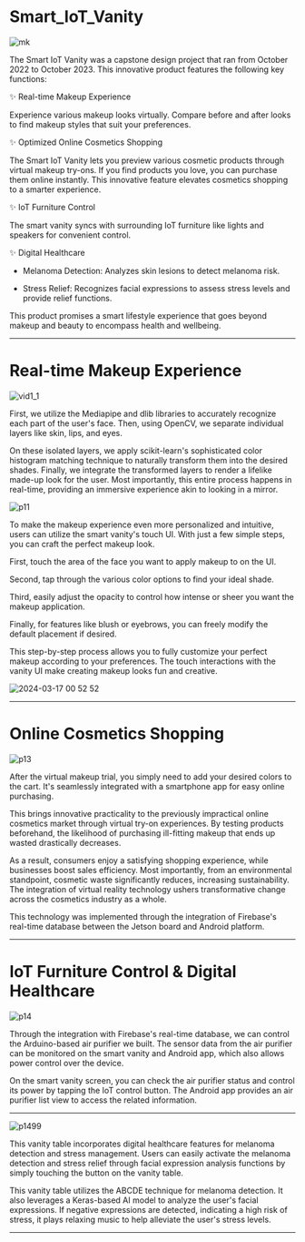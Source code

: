 # Smart_IoT_Vanity

![mk](https://github.com/zecube/Smart_Makeup/assets/117415885/e7b6f282-9a64-47dd-ba57-589133da99b1)


The Smart IoT Vanity was a capstone design project that ran from October 2022 to October 2023. This innovative product features the following key functions:

✨ Real-time Makeup Experience

Experience various makeup looks virtually. Compare before and after looks to find makeup styles that suit your preferences.


✨ Optimized Online Cosmetics Shopping

The Smart IoT Vanity lets you preview various cosmetic products through virtual makeup try-ons. If you find products you love, you can purchase them online instantly. This innovative feature elevates cosmetics shopping to a smarter experience.


✨ IoT Furniture Control

The smart vanity syncs with surrounding IoT furniture like lights and speakers for convenient control.


✨ Digital Healthcare

- Melanoma Detection: Analyzes skin lesions to detect melanoma risk.
  
- Stress Relief: Recognizes facial expressions to assess stress levels and provide relief functions.
  
This product promises a smart lifestyle experience that goes beyond makeup and beauty to encompass health and wellbeing.

---

# Real-time Makeup Experience

![vid1_1](https://github.com/zecube/Smart_Makeup/assets/117415885/5789516a-46d4-4ee9-b7fb-4fd6ea0873ca)


First, we utilize the Mediapipe and dlib libraries to accurately recognize each part of the user's face. Then, using OpenCV, we separate individual layers like skin, lips, and eyes.

On these isolated layers, we apply scikit-learn's sophisticated color histogram matching technique to naturally transform them into the desired shades. Finally, we integrate the transformed layers to render a lifelike made-up look for the user. Most importantly, this entire process happens in real-time, providing an immersive experience akin to looking in a mirror.


![p11](https://github.com/zecube/Smart_Makeup/assets/117415885/f9871254-2c2f-46f0-bf01-7b48e28ed2b7)

To make the makeup experience even more personalized and intuitive, users can utilize the smart vanity's touch UI. With just a few simple steps, you can craft the perfect makeup look.

First, touch the area of the face you want to apply makeup to on the UI.

Second, tap through the various color options to find your ideal shade.

Third, easily adjust the opacity to control how intense or sheer you want the makeup application.

Finally, for features like blush or eyebrows, you can freely modify the default placement if desired.

This step-by-step process allows you to fully customize your perfect makeup according to your preferences. The touch interactions with the vanity UI make creating makeup looks fun and creative.

![2024-03-17 00 52 52](https://github.com/zecube/Smart_Makeup/assets/117415885/7d53231a-0df5-4448-95fe-f6858b4fe7c0)

---

# Online Cosmetics Shopping

![p13](https://github.com/zecube/Smart_Makeup/assets/117415885/35645719-f10f-4472-b4e8-945307b147f6)

After the virtual makeup trial, you simply need to add your desired colors to the cart. It's seamlessly integrated with a smartphone app for easy online purchasing.

This brings innovative practicality to the previously impractical online cosmetics market through virtual try-on experiences. By testing products beforehand, the likelihood of purchasing ill-fitting makeup that ends up wasted drastically decreases.

As a result, consumers enjoy a satisfying shopping experience, while businesses boost sales efficiency. Most importantly, from an environmental standpoint, cosmetic waste significantly reduces, increasing sustainability. The integration of virtual reality technology ushers transformative change across the cosmetics industry as a whole.

This technology was implemented through the integration of Firebase's real-time database between the Jetson board and Android platform.

---

# IoT Furniture Control & Digital Healthcare

![p14](https://github.com/zecube/Smart_Makeup/assets/117415885/b9fc16dc-e2f7-440b-9d2b-a716bdfacbfb)

Through the integration with Firebase's real-time database, we can control the Arduino-based air purifier we built. The sensor data from the air purifier can be monitored on the smart vanity and Android app, which also allows power control over the device.

On the smart vanity screen, you can check the air purifier status and control its power by tapping the IoT control button. The Android app provides an air purifier list view to access the related information.

---

![p1499](https://github.com/zecube/Smart_Makeup/assets/117415885/5846483a-1460-4216-b83c-1af4956d0e1e)

This vanity table incorporates digital healthcare features for melanoma detection and stress management. Users can easily activate the melanoma detection and stress relief through facial expression analysis functions by simply touching the button on the vanity table.

This vanity table utilizes the ABCDE technique for melanoma detection. It also leverages a Keras-based AI model to analyze the user's facial expressions. If negative expressions are detected, indicating a high risk of stress, it plays relaxing music to help alleviate the user's stress levels.

---

